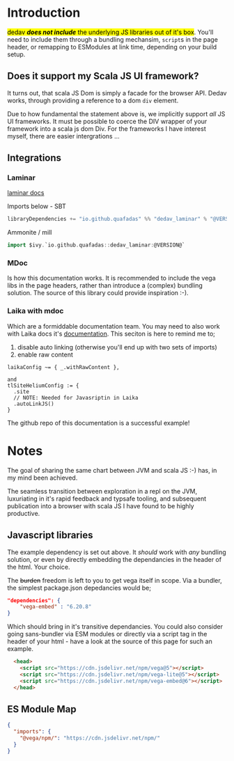 # Introduction

<mark> dedav ***does not include*** the underlying JS libraries out of it's box</mark>. You'll need to include them through a bundling mechansim, `script`s in the page header, or remapping to ESModules at link time, depending on your build setup.

## Does it support my Scala JS UI framework?
It turns out, that scala JS Dom is simply a facade for the browser API. Dedav works, through providing a reference to a dom `div` element.

Due to how fundamental the statement above is, we implicitly support _all_ JS UI frameworks. It must be possible to coerce the DIV wrapper of your framework into a scala js dom Div. For the frameworks I have interest myself, there are easier intergrations ...

## Integrations

### Laminar

[laminar docs](laminar.md)

Imports below - SBT

```scala
libraryDependencies += "io.github.quafadas" %% "dedav_laminar" % "@VERSION@"
```

Ammonite / mill

```scala
import $ivy.`io.github.quafadas::dedav_laminar:@VERSION@`
```


### MDoc
Is how this documentation works. It is recommended to include the vega libs in the page headers, rather than introduce a (complex) bundling solution. The source of this library could provide inspiration :-).

### Laika with mdoc


Which are a formiddable documentation team. You may need to also work with Laika docs it's [documentation](https://planet42.github.io/Laika/0.18/02-running-laika/01-sbt-plugin.html). This seciton is here to remind me to;

1. disable auto linking (otherwise you'll end up with two sets of imports)
2. enable raw content

```
laikaConfig ~= { _.withRawContent },

and
tlSiteHeliumConfig := {
  .site
  // NOTE: Needed for Javasriptin in Laika
  .autoLinkJS()
}
```

The github repo of this documentation is a successful example!


# Notes

The goal of sharing the same chart between JVM and scala JS :-) has, in my mind been achieved.

The seamless transition between exploration in a repl  on the JVM, luxuriating in it's rapid feedback and typsafe tooling, and subsequent publication into a browser with scala JS I have found to be highly productive.




## Javascript libraries
The example dependency is set out above. It _should_ work with _any_ bundling solution, or even by directly embedding the dependancies in the header of the html. Your choice.

The ~~burden~~ freedom is left to you to get vega itself in scope. Via a bundler, the simplest package.json depedancies would be;

```json
"dependencies": {
    "vega-embed" : "6.20.8"
}
```

Which should bring in it's transitive dependancies. You could also consider going sans-bundler via ESM modules or directly via a script tag in the header of your html - have a look at the source of this page for such an example.

```html
  <head>
    <script src="https://cdn.jsdelivr.net/npm/vega@5"></script>
    <script src="https://cdn.jsdelivr.net/npm/vega-lite@5"></script>
    <script src="https://cdn.jsdelivr.net/npm/vega-embed@6"></script>
  </head>
```

## ES Module Map

```json
{
  "imports": {
    "@vega/npm/": "https://cdn.jsdelivr.net/npm/"
  }
}
```
